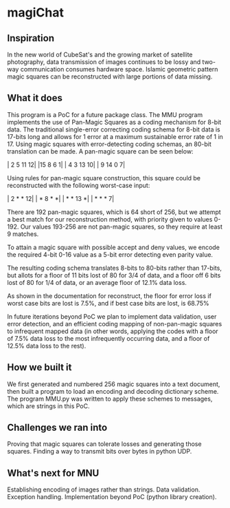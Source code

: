 # magiChat

## Inspiration
In the new world of CubeSat's and the growing market of satellite photography, 
data transmission of images continues to be lossy and two-way communication 
consumes hardware space.  Islamic geometric pattern magic squares can be 
reconstructed with large portions of data missing.  


## What it does 

This program is a PoC for a future package class.  The MMU program implements
the use of Pan-Magic Squares as a coding mechanism for 8-bit data.  The traditional
single-error correcting coding schema for 8-bit data is 17-bits long and allows 
for 1 error at a maximum sustainable error rate of 1 in 17.  Using magic squares
with error-detecting coding schemas, an 80-bit translation can be made.  A 
pan-magic square can be seen below:

| 2  5 11 12|
|15  8  6  1|
| 4  3 13 10|
| 9 14  0  7|

Using rules for pan-magic square construction, this square could be reconstructed
with the following worst-case input:

| 2  *  * 12|
| *  8  *  *|
| *  * 13  *|
| *  *  *  7|

There are 192 pan-magic squares, which is 64 short of 256, but we attempt a best
match for our reconstruction method, with priority given to values 0-192.  Our
values 193-256 are not pan-magic squares, so they require at least 9 matches.

To attain a magic square with possible accept and deny values, we encode the
required 4-bit 0-16 value as a 5-bit error detecting even parity value.

The resulting coding schema translates 8-bits to 80-bits rather than 17-bits, but
allots for a floor of 11 bits lost of 80 for 3/4 of data, and a floor off 6
bits lost of 80 for 1/4 of data, or an average floor of 12.1% data loss.

As shown in the documentation for reconstruct, the floor for error loss if worst
case bits are lost is 7.5%, and if best case bits are lost, is 68.75%

In future iterations beyond PoC we plan to implement data validation, user
error detection, and an efficient coding mapping of non-pan-magic squares to
infrequent mapped data (in other words, applying the codes with a floor of 7.5%
data loss to the most infrequently occurring data, and a floor of 12.5% data
loss to the rest).  

## How we built it
We first generated and numbered 256 magic squares into a text document, then
built a program to load an encoding and decoding dictionary scheme.  The 
program MMU.py was written to apply these schemes to messages, which are strings
in this PoC.  


## Challenges we ran into
Proving that magic squares can tolerate losses and generating those squares.
Finding a way to transmit bits over bytes in python UDP.


## What's next for MNU
Establishing encoding of images rather than strings.
Data validation.
Exception handling.
Implementation beyond PoC (python library creation).